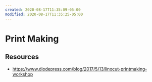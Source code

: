 ```yaml
---
created: 2020-08-17T11:35:09-05:00
modified: 2020-08-17T11:35:25-05:00
---
```


# Print Making

## Resources

* https://www.diodepress.com/blog/2017/5/13/linocut-printmaking-workshop
